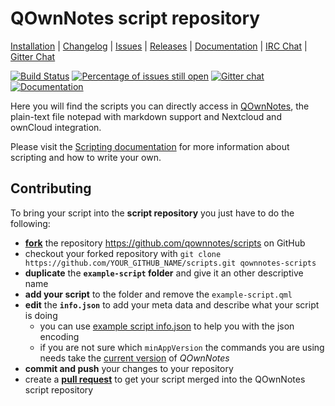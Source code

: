 # QOwnNotes script repository

[Installation](http://www.qownnotes.org/installation) | 
[Changelog](https://github.com/pbek/QOwnNotes/blob/develop/CHANGELOG.md) | 
[Issues](https://github.com/qownnotes/scripts/issues) | 
[Releases](https://github.com/pbek/QOwnNotes/releases) |
[Documentation](http://docs.qownnotes.org) |
[IRC Chat](https://kiwiirc.com/client/irc.freenode.net/#qownnotes) |
[Gitter Chat](https://gitter.im/qownnotes/qownnotes)

[![Build Status](https://travis-ci.org/qownnotes/scripts.svg?branch=master)](https://travis-ci.org/qownnotes/scripts)
[![Percentage of issues still open](http://isitmaintained.com/badge/open/qownnotes/scripts.svg)](http://isitmaintained.com/project/qownnotes/scripts "Percentage of issues still open")
[![Gitter chat](https://badges.gitter.im/gitterHQ/gitter.png)](https://gitter.im/qownnotes/qownnotes)
[![Documentation](https://readthedocs.org/projects/qownnotes/badge/?version=develop)](http://docs.qownnotes.org)

Here you will find the scripts you can directly access in [QOwnNotes](http://www.qownnotes.org), the plain-text file notepad with markdown support and Nextcloud and ownCloud integration.

Please visit the [Scripting documentation](http://docs.qownnotes.org/en/develop/scripting/README.html) for more information about scripting and how to write your own.

## Contributing

To bring your script into the **script repository** you just have to do the following:

- **[fork](https://help.github.com/articles/fork-a-repo/)** the repository <https://github.com/qownnotes/scripts> on GitHub
- checkout your forked repository with `git clone https://github.com/YOUR_GITHUB_NAME/scripts.git qownnotes-scripts`
- **duplicate** the **`example-script` folder** and give it an other descriptive name
- **add your script** to the folder and remove the `example-script.qml`
- **edit** the **`info.json`** to add your meta data and describe what your script is doing
  - you can use [example script info.json](https://jsoneditoronline.org/?url=https%3A%2F%2Fraw.githubusercontent.com%2Fqownnotes%2Fscripts%2Fmaster%2Fexample-script%2Finfo.json) to help you with the json encoding
  - if you are not sure which `minAppVersion` the commands you are using needs take the [current version](https://github.com/pbek/QOwnNotes/blob/master/src/version.h) of *QOwnNotes*
- **commit and push** your changes to your repository
- create a **[pull request](https://help.github.com/articles/creating-a-pull-request/)** to get your script merged into the QOwnNotes script repository
